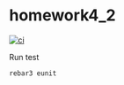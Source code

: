 # homework4_2

[![ci](https://github.com/7006/homework4_3/actions/workflows/ci.yml/badge.svg?branch=main&event=push)](https://github.com/7006/homework4_3/actions/workflows/ci.yml)

Run test

```bash
rebar3 eunit
```
